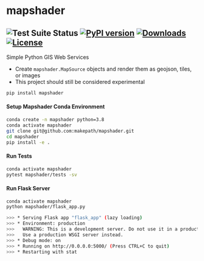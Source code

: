 # mapshader
![Test Suite Status](https://github.com/makepath/mapshader/workflows/Python%20Test%20Suite/badge.svg)
[![PyPI version](https://badge.fury.io/py/mapshader.svg)](https://badge.fury.io/py/mapshader)
[![Downloads](https://img.shields.io/pypi/dm/mapshader.svg)]()
[![License](https://img.shields.io/pypi/l/mapshader.svg)]()
--------

Simple Python GIS Web Services

- Create `mapshader.MapSource` objects and render them as geojson, tiles, or images
- This project should still be considered experimental

```bash
pip install mapshader
```

#### Setup Mapshader Conda Environment
```bash
conda create -n mapshader python=3.8
conda activate mapshader
git clone git@github.com:makepath/mapshader.git
cd mapshader
pip install -e .
```

#### Run Tests
```bash
conda activate mapshader
pytest mapshader/tests -sv
```

#### Run Flask Server
```bash
conda activate mapshader
python mapshader/flask_app.py

>>> * Serving Flask app "flask_app" (lazy loading)
>>> * Environment: production
>>>   WARNING: This is a development server. Do not use it in a production deployment.
>>>   Use a production WSGI server instead.
>>> * Debug mode: on
>>> * Running on http://0.0.0.0:5000/ (Press CTRL+C to quit)
>>> * Restarting with stat
```

